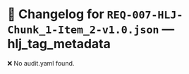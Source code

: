 # 📝 Changelog for `REQ-007-HLJ-Chunk_1-Item_2-v1.0.json` — **hlj_tag_metadata**

❌ No audit.yaml found.
